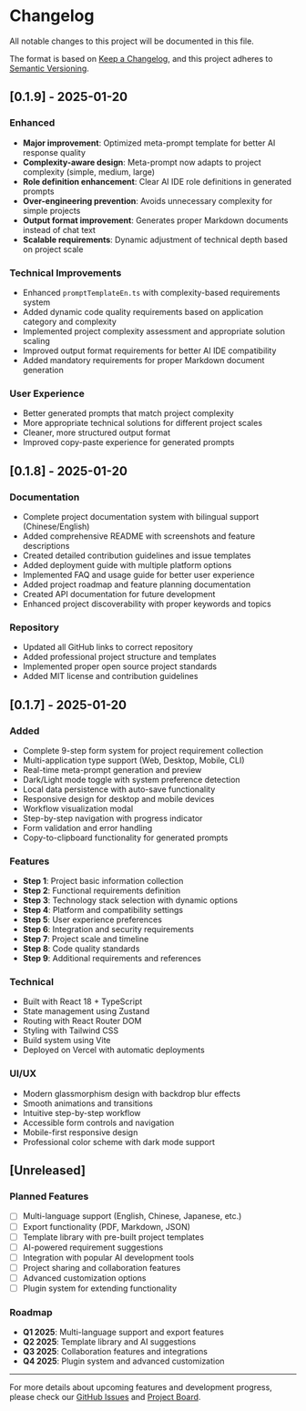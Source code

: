 # Changelog

All notable changes to this project will be documented in this file.

The format is based on [Keep a Changelog](https://keepachangelog.com/en/1.0.0/),
and this project adheres to [Semantic Versioning](https://semver.org/spec/v2.0.0.html).

## [0.1.9] - 2025-01-20

### Enhanced
- **Major improvement**: Optimized meta-prompt template for better AI response quality
- **Complexity-aware design**: Meta-prompt now adapts to project complexity (simple, medium, large)
- **Role definition enhancement**: Clear AI IDE role definitions in generated prompts
- **Over-engineering prevention**: Avoids unnecessary complexity for simple projects
- **Output format improvement**: Generates proper Markdown documents instead of chat text
- **Scalable requirements**: Dynamic adjustment of technical depth based on project scale

### Technical Improvements
- Enhanced `promptTemplateEn.ts` with complexity-based requirements system
- Added dynamic code quality requirements based on application category and complexity
- Implemented project complexity assessment and appropriate solution scaling
- Improved output format requirements for better AI IDE compatibility
- Added mandatory requirements for proper Markdown document generation

### User Experience
- Better generated prompts that match project complexity
- More appropriate technical solutions for different project scales
- Cleaner, more structured output format
- Improved copy-paste experience for generated prompts

## [0.1.8] - 2025-01-20

### Documentation
- Complete project documentation system with bilingual support (Chinese/English)
- Added comprehensive README with screenshots and feature descriptions
- Created detailed contribution guidelines and issue templates
- Added deployment guide with multiple platform options
- Implemented FAQ and usage guide for better user experience
- Added project roadmap and feature planning documentation
- Created API documentation for future development
- Enhanced project discoverability with proper keywords and topics

### Repository
- Updated all GitHub links to correct repository
- Added professional project structure and templates
- Implemented proper open source project standards
- Added MIT license and contribution guidelines

## [0.1.7] - 2025-01-20

### Added
- Complete 9-step form system for project requirement collection
- Multi-application type support (Web, Desktop, Mobile, CLI)
- Real-time meta-prompt generation and preview
- Dark/Light mode toggle with system preference detection
- Local data persistence with auto-save functionality
- Responsive design for desktop and mobile devices
- Workflow visualization modal
- Step-by-step navigation with progress indicator
- Form validation and error handling
- Copy-to-clipboard functionality for generated prompts

### Features
- **Step 1**: Project basic information collection
- **Step 2**: Functional requirements definition
- **Step 3**: Technology stack selection with dynamic options
- **Step 4**: Platform and compatibility settings
- **Step 5**: User experience preferences
- **Step 6**: Integration and security requirements
- **Step 7**: Project scale and timeline
- **Step 8**: Code quality standards
- **Step 9**: Additional requirements and references

### Technical
- Built with React 18 + TypeScript
- State management using Zustand
- Routing with React Router DOM
- Styling with Tailwind CSS
- Build system using Vite
- Deployed on Vercel with automatic deployments

### UI/UX
- Modern glassmorphism design with backdrop blur effects
- Smooth animations and transitions
- Intuitive step-by-step workflow
- Accessible form controls and navigation
- Mobile-first responsive design
- Professional color scheme with dark mode support

## [Unreleased]

### Planned Features
- [ ] Multi-language support (English, Chinese, Japanese, etc.)
- [ ] Export functionality (PDF, Markdown, JSON)
- [ ] Template library with pre-built project templates
- [ ] AI-powered requirement suggestions
- [ ] Integration with popular AI development tools
- [ ] Project sharing and collaboration features
- [ ] Advanced customization options
- [ ] Plugin system for extending functionality

### Roadmap
- **Q1 2025**: Multi-language support and export features
- **Q2 2025**: Template library and AI suggestions
- **Q3 2025**: Collaboration features and integrations
- **Q4 2025**: Plugin system and advanced customization

---

For more details about upcoming features and development progress, please check our [GitHub Issues](https://github.com/XujunNoahWang/promptgrower/issues) and [Project Board](https://github.com/XujunNoahWang/promptgrower/projects).